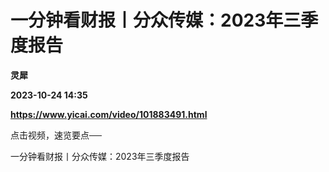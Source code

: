 # 一分钟看财报丨分众传媒：2023年三季度报告
**灵犀**

**2023-10-24 14:35**

**https://www.yicai.com/video/101883491.html**

点击视频，速览要点──

一分钟看财报丨分众传媒：2023年三季度报告